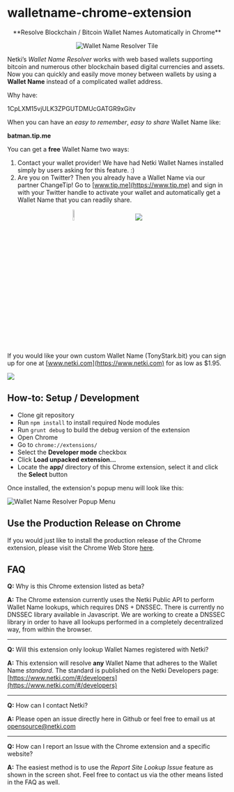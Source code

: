walletname-chrome-extension
=================================================
<center>
**Resolve Blockchain / Bitcoin Wallet Names Automatically in Chrome**

![Wallet Name Resolver Tile](http://i.imgur.com/WZgER2U.png)
</center>

Netki’s *Wallet Name Resolver* works with web based wallets supporting bitcoin and numerous other blockchain based digital currencies and assets.  Now you can quickly and easily move money between wallets by using a **Wallet Name** instead of a complicated wallet address.

Why have:

1CpLXM15vjULK3ZPGUTDMUcGATGR9xGitv

When you can have an *easy to remember*, *easy to share* Wallet Name like:

**batman.tip.me**

You can get a **free** Wallet Name two ways:

1. Contact your wallet provider! We have had Netki Wallet Names installed simply by users asking for this feature. :)
2. Are you on Twitter? Then you already have a Wallet Name via our partner ChangeTip! Go to [www.tip.me](https://www.tip.me) and sign in with your Twitter handle to activate your wallet and automatically get a Wallet Name that you can readily share.

<a style="padding-left:150px;" href="http://www.twitter.com"><img src="http://i.imgur.com/yMAKB4v.png" width="8%"></a>
<a style="padding-left:100px;" href="http://www.changetip.com"><img src="http://i.imgur.com/7m0riSa.png"></a>

If you would like your own custom Wallet Name (TonyStark.bit) you can sign up for one at [www.netki.com](https://www.netki.com) for as low as $1.95.

<img src="http://i.imgur.com/soX3pYS.gif">

How-to: Setup / Development
--------------------
* Clone git repository
* Run ```npm install``` to install required Node modules
* Run ```grunt debug``` to build the debug version of the extension
* Open Chrome
* Go to ```chrome://extensions/```
* Select the **Developer mode** checkbox
* Click **Load unpacked extension...**
* Locate the **app/** directory of this Chrome extension, select it and click the **Select** button

Once installed, the extension's popup menu will look like this:

![Wallet Name Resolver Popup Menu](http://i.imgur.com/8KwhpWW.png)

Use the Production Release on Chrome
-------------------------------------
If you would just like to install the production release of the Chrome extension, please visit the Chrome Web Store [here](https://chrome.google.com/webstore/detail/netki-wallet-name-resolve/kjiedjbpjmhpjghalpicoodcpihblgdl).


FAQ
------------
**Q:** Why is this Chrome extension listed as beta?

**A:** The Chrome extension currently uses the Netki Public API to perform Wallet Name lookups, which requires DNS + DNSSEC. There is currently no DNSSEC library available in Javascript. We are working to create a DNSSEC library in order to have all lookups performed in a completely decentralized way, from within the browser.

-----

**Q:** Will this extension only lookup Wallet Names registered with Netki?

**A:** This extension will resolve **any** Wallet Name that adheres to the Wallet Name *standard*. The standard is published on the Netki Developers page: [https://www.netki.com/#/developers](https://www.netki.com/#/developers)

-----

**Q:** How can I contact Netki?

**A:** Please open an issue directly here in Github or feel free to email us at opensource@netki.com

-----

**Q:** How can I report an Issue with the Chrome extension and a specific website?

**A:** The easiest method is to use the *Report Site Lookup Issue* feature as shown in the screen shot. Feel free to contact us via the other means listed in the FAQ as well. 